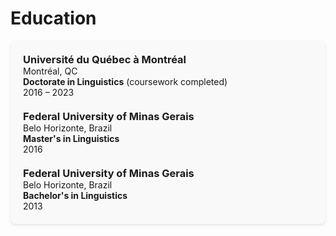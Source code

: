 # Education

<div style="background-color: #f9f9f9; padding: 20px; border-radius: 8px; box-shadow: 0 2px 4px rgba(0, 0, 0, 0.1);">

  <div style="margin-bottom: 20px;">
    <h3 style="margin: 0;">Université du Québec à Montréal</h3>
    <p style="margin: 0;">Montréal, QC</p>
    <p style="margin: 0;"><strong>Doctorate in Linguistics</strong> (coursework completed)</p>
    <p style="margin: 0;">2016 – 2023</p>
  </div>

  <div style="margin-bottom: 20px;">
    <h3 style="margin: 0;">Federal University of Minas Gerais</h3>
    <p style="margin: 0;">Belo Horizonte, Brazil</p>
    <p style="margin: 0;"><strong>Master's in Linguistics</strong></p>
    <p style="margin: 0;">2016</p>
  </div>

  <div>
    <h3 style="margin: 0;">Federal University of Minas Gerais</h3>
    <p style="margin: 0;">Belo Horizonte, Brazil</p>
    <p style="margin: 0;"><strong>Bachelor's in Linguistics</strong></p>
    <p style="margin: 0;">2013</p>
  </div>

</div>
